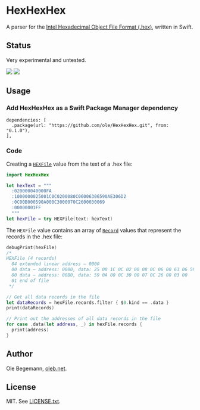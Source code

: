 # HexHexHex

A parser for the [Intel Hexadecimal Object File Format (.hex)](https://en.wikipedia.org/wiki/Intel_HEX), written in Swift.

## Status

Very experimental and untested.

![](https://github.com/ole/HexHexHex/workflows/macOS/badge.svg) ![](https://github.com/ole/HexHexHex/workflows/Linux/badge.svg)

## Usage

### Add HexHexHex as a Swift Package Manager dependency

```
dependencies: [
  .package(url: "https://github.com/ole/HexHexHex.git", from: "0.1.0"),
],
```

### Code

Creating a [`HEXFile`](Sources/HexHexHex/HEXFile.swift) value from the text of a .hex file:

```swift
import HexHexHex

let hexText = """
  :020000040000FA
  :1000000025001C0C0200080C06006306590AE306D2
  :0C00B000590A000C3000070C2600030069
  :00000001FF
  """
let hexFile = try HEXFile(text: hexText)
```

The `HEXFile` value contains an array of [`Record`](Sources/HexHexHex/Record.swift) values that represent the records in the .hex file:

```swift
debugPrint(hexFile)
/*
HEXFile (4 records)
  04 extended linear address – 0000
  00 data – address: 0000, data: 25 00 1C 0C 02 00 08 0C 06 00 63 06 59 0A E3 06
  00 data – address: 00B0, data: 59 0A 00 0C 30 00 07 0C 26 00 03 00
  01 end of file
 */

// Get all data records in the file
let dataRecords = hexFile.records.filter { $0.kind == .data }
print(dataRecords)

// Print out the addresses of all data records in the file
for case .data(let address, _) in hexFile.records {
  print(address)
}
```

## Author

Ole Begemann, [oleb.net](https://oleb.net).

## License

MIT. See [LICENSE.txt](LICENSE.txt).
